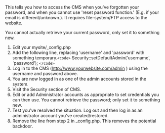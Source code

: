 This tells you how to access the CMS when you've forgotten your password, and when you cannot use 'reset password
function.' (E.g. if your email is different/unknown.). It requires file-system/FTP access to the website.

You cannot actually retrieve your current password, only set it to something new.

 1.  Edit your mysite/_config.php
 2.  Add the following line, replacing 'username' and 'password' with something temporary.`<code>`
Security::setDefaultAdmin('username', 'password');
`</code>`
 1.  Log in to the CMS (http://www.yourwebsite.com/admin ) using the username and password above.
 2.  You are now logged in as one of the admin accounts stored in the system.
 3.  Visit the Security section of CMS.
 4.  Edit or add Administrator accounts as appropriate to set credentials you can then use. You cannot retrieve the
password; only set it to something new.
 5.  Test you've resolved the situation. Log out and then log in as an administrator account you've created/restored.
 6.  Remove the line from step 2 in _config.php. This removes the potential backdoor.
